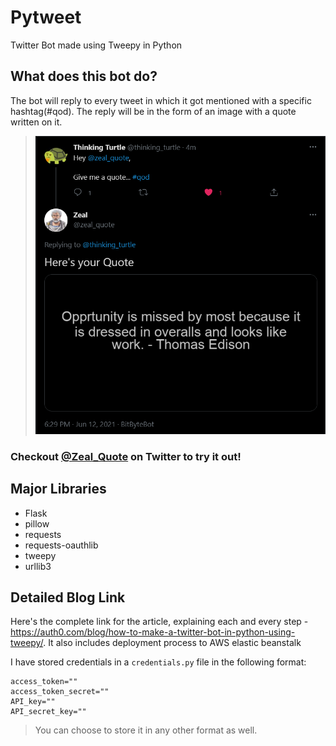 # Pytweet
Twitter Bot made using Tweepy in Python

## What does this bot do?

The bot will reply to every tweet in which it got mentioned with a specific hashtag(#qod). The reply will be in the form of an image with a quote written on it.

> ![Example](example_tweet.png)

### **Checkout [@Zeal_Quote](https://twitter.com/zeal_quote)** on Twitter to try it out!


## Major Libraries

- Flask
- pillow
- requests
- requests-oauthlib
- tweepy
- urllib3

## Detailed Blog Link
Here's the complete link for the article, explaining each and every step - https://auth0.com/blog/how-to-make-a-twitter-bot-in-python-using-tweepy/. It also includes deployment process to AWS elastic beanstalk

I have stored credentials in a `credentials.py` file in the following format:
```
access_token=""
access_token_secret=""
API_key=""
API_secret_key=""
```
> You can choose to store it in any other format as well.
